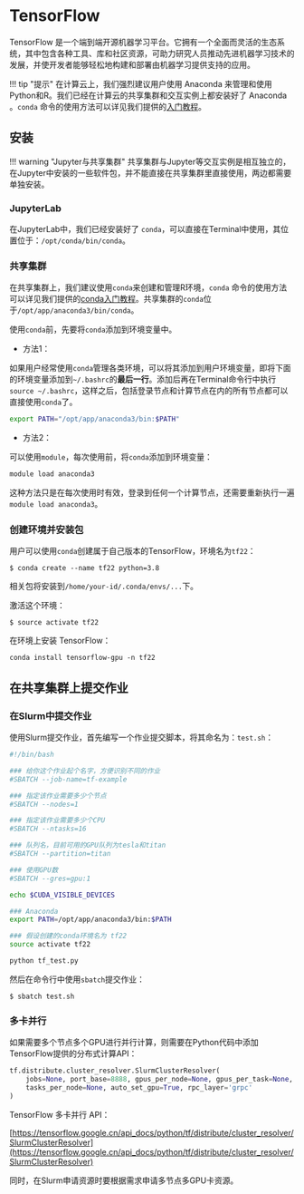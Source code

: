 # TensorFlow

TensorFlow 是一个端到端开源机器学习平台。它拥有一个全面而灵活的生态系统，其中包含各种工具、库和社区资源，可助力研究人员推动先进机器学习技术的发展，并使开发者能够轻松地构建和部署由机器学习提供支持的应用。

!!! tip "提示"
    在计算云上，我们强烈建议用户使用 Anaconda 来管理和使用Python和R。我们已经在计算云的共享集群和交互实例上都安装好了 Anaconda 。`conda` 命令的使用方法可以详见我们提供的[入门教程](conda.md)。

## 安装

!!! warning "Jupyter与共享集群"
    共享集群与Jupyter等交互实例是相互独立的，在Jupyter中安装的一些软件包，并不能直接在共享集群里直接使用，两边都需要单独安装。

### JupyterLab

在JupyterLab中，我们已经安装好了 `conda`，可以直接在Terminal中使用，其位置位于：`/opt/conda/bin/conda`。

### 共享集群

在共享集群上，我们建议使用`conda`来创建和管理R环境，`conda` 命令的使用方法可以详见我们提供的[conda入门教程](conda.md)。共享集群的`conda`位于`/opt/app/anaconda3/bin/conda`。

使用`conda`前，先要将`conda`添加到环境变量中。

* 方法1：

如果用户经常使用`conda`管理各类环境，可以将其添加到用户环境变量，即将下面的环境变量添加到`~/.bashrc`的**最后一行**。添加后再在Terminal命令行中执行`source ~/.bashrc`，这样之后，包括登录节点和计算节点在内的所有节点都可以直接使用`conda`了。

```bash
export PATH="/opt/app/anaconda3/bin:$PATH"
```
* 方法2：
  
可以使用`module`，每次使用前，将`conda`添加到环境变量：

```bash
module load anaconda3
```

这种方法只是在每次使用时有效，登录到任何一个计算节点，还需要重新执行一遍`module load anaconda3`。

### 创建环境并安装包

用户可以使用`conda`创建属于自己版本的TensorFlow，环境名为`tf22`：

```
$ conda create --name tf22 python=3.8
```

相关包将安装到`/home/your-id/.conda/envs/...`下。

激活这个环境：

```
$ source activate tf22
```

在环境上安装 TensorFlow：

```
conda install tensorflow-gpu -n tf22
```

## 在共享集群上提交作业

### 在Slurm中提交作业

使用Slurm提交作业，首先编写一个作业提交脚本，将其命名为：`test.sh`：

```bash
#!/bin/bash

### 给你这个作业起个名字，方便识别不同的作业
#SBATCH --job-name=tf-example

### 指定该作业需要多少个节点
#SBATCH --nodes=1

### 指定该作业需要多少个CPU
#SBATCH --ntasks=16

### 队列名，目前可用的GPU队列为tesla和titan
#SBATCH --partition=titan

### 使用GPU数
#SBATCH --gres=gpu:1

echo $CUDA_VISIBLE_DEVICES

### Anaconda
export PATH=/opt/app/anaconda3/bin:$PATH

### 假设创建的conda环境名为 tf22
source activate tf22

python tf_test.py
```

然后在命令行中使用`sbatch`提交作业：

```
$ sbatch test.sh
```

### 多卡并行

如果需要多个节点多个GPU进行并行计算，则需要在Python代码中添加TensorFlow提供的分布式计算API：

```python
tf.distribute.cluster_resolver.SlurmClusterResolver(
    jobs=None, port_base=8888, gpus_per_node=None, gpus_per_task=None,
    tasks_per_node=None, auto_set_gpu=True, rpc_layer='grpc'
)
```

TensorFlow 多卡并行 API：

[https://tensorflow.google.cn/api_docs/python/tf/distribute/cluster_resolver/SlurmClusterResolver](https://tensorflow.google.cn/api_docs/python/tf/distribute/cluster_resolver/SlurmClusterResolver)

同时，在Slurm申请资源时要根据需求申请多节点多GPU卡资源。